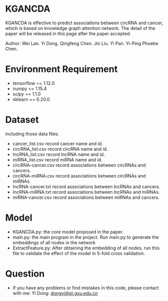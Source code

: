 # KGANCDA
KGANCDA is effective to predict associations between circRNA and cancer, which is based on knowledge graph attention network. The detail of the paper will be released in this page after the paper accepted.

Author: Wei Lan. Yi Dong. Qingfeng Chen. Jin Liu. Yi Pan. Yi-Ping Phoebe Chen.

# Environment Requirement
+ tensorflow == 1.12.0
+ numpy == 1.15.4
+ scipy == 1.1.0
+ sklearn == 0.20.0

# Dataset
including those data files:
+ cancer_list.csv record cancer name and id.
+ circRNA_list.csv record circRNA name and id.
+ lncRNA_list.csv record lncRNA name and id.
+ miRNA_list.csv record miRNA name and id.
+ circRNA-cancer.csv record associations between circRNAs and cancers.
+ circRNA-miRNA.csv record associations between circRNAs and miRNAs.
+ lncRNA-cancer.txt record associations between lncRNAs and cancers.
+ lncRNA-miRNA.txt record associations between lncRNAs and miRNAs.
+ miRNA-cancer.csv record associations between miRNAs and cancers.

# Model
+ KGANCDA.py: the core model proposed in the paper.
+ main.py: the main program in the project. Run main.py to generate the embeddings of all nodes in the network
+ ExtractFeature.py: After obtaining the embedding of all nodes, run this file to validate the effect of the model in 5-fold cross validation.

# Question
+ If you have any problems or find mistakes in this code, please contact with me: 
Yi Dong: dongyi@st.gxu.edu.cn 
